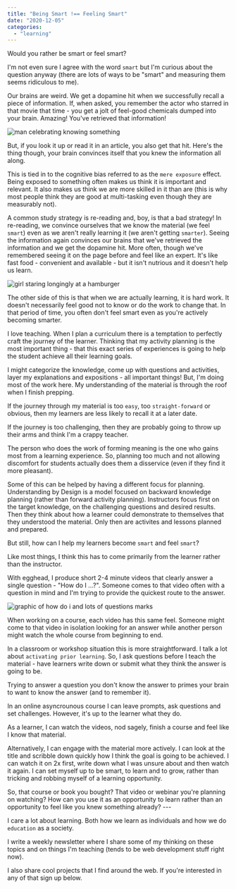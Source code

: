 ```yaml
---
title: "Being Smart !== Feeling Smart"
date: "2020-12-05"
categories: 
  - "learning"
---
```


Would you rather be smart or feel smart?

I'm not even sure I agree with the word `smart` but I'm curious about the question anyway (there are lots of ways to be "smart" and measuring them seems ridiculous to me).

Our brains are weird. We get a dopamine hit when we successfully recall a piece of information. If, when asked, you remember the actor who starred in that movie that time - you get a jolt of feel-good chemicals dumped into your brain. Amazing! You've retrieved that information!

![man celebrating knowing something](/images/giphy.gif)

But, if you look it up or read it in an article, you also get that hit. Here's the thing though, your brain convinces itself that you knew the information all along.

This is tied in to the cognitive bias referred to as the `mere exposure` effect. Being exposed to something often makes us think it is important and relevant. It also makes us think we are more skilled in it than are (this is why most people think they are good at multi-tasking even though they are measurably not).

A common study strategy is re-reading and, boy, is that a bad strategy! In re-reading, we convince ourselves that we know the material (we feel `smart`) even as we aren't really learning it (we aren't getting `smarter`). Seeing the information again convinces our brains that we've retrieved the information and we get the dopamine hit. More often, though we've remembered seeing it on the page before and feel like an expert. It's like fast food - convenient and available - but it isn't nutrious and it doesn't help us learn.

![girl staring longingly at a hamburger](/images/girl-with-hamburger-1_tegcep.jpg)

The other side of this is that when we are actually learning, it is hard work. It doesn't necessarily feel good not to know or do the work to change that. In that period of time, you often don't feel smart even as you're actively becoming smarter.

I love teaching. When I plan a curriculum there is a temptation to perfectly craft the journey of the learner. Thinking that my activity planning is the most important thing - that this exact series of experiences is going to help the student achieve all their learning goals.

I might categorize the knowledge, come up with questions and activities, layer my explanations and expositions - all important things! But, I'm doing most of the work here. My understanding of the material is through the roof when I finish prepping.

If the journey through my material is too `easy`, too `straight-forward` or obvious, then my learners are less likely to recall it at a later date.

If the journey is too challenging, then they are probably going to throw up their arms and think I'm a crappy teacher.

The person who does the work of forming meaning is the one who gains most from a learning experience. So, planning too much and not allowing discomfort for students actually does them a disservice (even if they find it more pleasant).

Some of this can be helped by having a different focus for planning. Understanding by Design is a model focused on backward knowledge planning (rather than forward activity planning). Instructors focus first on the target knowledge, on the challenging questions and desired results. Then they think about how a learner could demonstrate to themselves that they understood the material. Only then are activites and lessons planned and prepared.

But still, how can I help my learners become `smart` and feel `smart`?

Like most things, I think this has to come primarily from the learner rather than the instructor.

With egghead, I produce short 2-4 minute videos that clearly answer a single question - "How do I …?". Someone comes to that video often with a question in mind and I'm trying to provide the quickest route to the answer.

![graphic of how do i and lots of questions marks](/images/how_20do_20i_20question_20marks_xssjsz.png)

When working on a course, each video has this same feel. Someone might come to that video in isolation looking for an answer while another person might watch the whole course from beginning to end.

In a classroom or workshop situation this is more straightforward. I talk a lot about `activating prior learning`. So, I ask questions before I teach the material - have learners write down or submit what they think the answer is going to be.

Trying to answer a question you don't know the answer to primes your brain to want to know the answer (and to remember it).

In an online asyncrounous course I can leave prompts, ask questions and set challenges. However, it's up to the learner what they do.

As a learner, I can watch the videos, nod sagely, finish a course and feel like I know that material.

Alternatively, I can engage with the material more actively. I can look at the title and scribble down quickly how I think the goal is going to be achieved. I can watch it on 2x first, write down what I was unsure about and then watch it again. I can set myself up to be smart, to learn and to grow, rather than tricking and robbing myself of a learning opportunity.

So, that course or book you bought? That video or webinar you're planning on watching? How can you use it as an opportunity to learn rather than an opportunity to feel like you knew something already? ---

I care a lot about learning. Both how we learn as individuals and how we do `education` as a society.

I write a weekly newsletter where I share some of my thinking on these topics and on things I'm teaching (tends to be web development stuff right now).

I also share cool projects that I find around the web. If you're interested in any of that sign up below.
